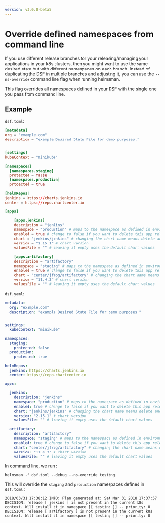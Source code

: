 ```yaml
---
version: v3.0.0-beta5
---
```


# Override defined namespaces from command line

If you use different release branches for your releasing/managing your applications in your k8s clusters, then you might want to use the same desired state but with different namespaces on each branch. Instead of duplicating the DSF in multiple branches and adjusting it, you can use the `--ns-override` command line flag when running helmsman.

This flag overrides all namespaces defined in your DSF with the single one you pass from command line.

## Example

`dsf.toml`:

```toml
[metadata]
org = "example.com"
description = "example Desired State File for demo purposes."


[settings]
kubeContext = "minikube"

[namespaces]
  [namespaces.staging]
  protected = false
  [namespaces.production]
  prtoected = true

[helmRepos]
jenkins = https://charts.jenkins.io
center = https://repo.chartcenter.io

[apps]

    [apps.jenkins]
    description = "jenkins"
    namespace = "production" # maps to the namespace as defined in environments above
    enabled = true # change to false if you want to delete this app release [empty = false]
    chart = "jenkins/jenkins" # changing the chart name means delete and recreate this chart
    version = "2.15.1" # chart version
    valuesFile = "" # leaving it empty uses the default chart values

    [apps.artifactory]
    description = "artifactory"
    namespace = "staging" # maps to the namespace as defined in environments above
    enabled = true # change to false if you want to delete this app release [empty = false]
    chart = "center/jfrog/artifactory" # changing the chart name means delete and recreate this chart
    version = "11.4.2" # chart version
    valuesFile = "" # leaving it empty uses the default chart values
```

`dsf.yaml`:

```yaml
metadata:
  org: "example.com"
  description: "example Desired State File for demo purposes."


settings:
  kubeContext: "minikube"

namespaces:
  staging:
    protected: false
  production:
    protected: true

helmRepos:
  jenkins: https://charts.jenkins.io
  center: https://repo.chartcenter.io

apps:

  jenkins:
    description: "jenkins"
    namespace: "production" # maps to the namespace as defined in environments above
    enabled: true # change to false if you want to delete this app release [empty: false]
    chart: "jenkins/jenkins" # changing the chart name means delete and recreate this chart
    version: "2.15.1" # chart version
    valuesFile: "" # leaving it empty uses the default chart values

  artifactory:
    description: "artifactory"
    namespace: "staging" # maps to the namespace as defined in environments above
    enabled: true # change to false if you want to delete this app release [empty: false]
    chart: "center/jfrog/artifactory" # changing the chart name means delete and recreate this chart
    version: "11.4.2" # chart version
    valuesFile: "" # leaving it empty uses the default chart values
```

In command line, we run :

```shell
helmsman -f dsf.toml --debug --ns-override testing
```

This will override the `staging` and `production` namespaces defined in `dsf.toml` :

```console
2018/03/31 17:38:12 INFO: Plan generated at: Sat Mar 31 2018 17:37:57
DECISION: release [ jenkins ] is not present in the current k8s context. Will install it in namespace [[ testing ]] -- priority: 0
DECISION: release [ artifactory ] is not present in the current k8s context. Will install it in namespace [[ testing ]] -- priority: 0
```

